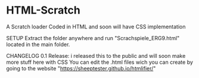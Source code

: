 # HTML-Scratch
A Scratch loader Coded in HTML and soon will have CSS implementation

SETUP
Extract the folder anywhere and run "Scrachspiele_ERG9.html" located in the main folder.

CHANGELOG
0.1
Release: i released this to the public and will soon make more stuff here with CSS
You can edit the .html files wich you can create by going to the website "https://sheeptester.github.io/htmlifier/"
